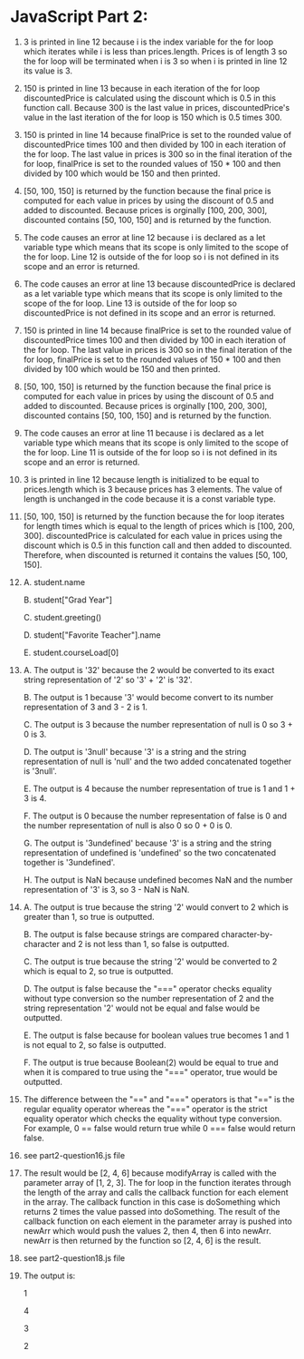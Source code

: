 # JavaScript Part 2:
1. 3 is printed in line 12 because i is the index variable for the for loop which iterates while i is less than prices.length. Prices is of length 3 so the for loop will be terminated when i is 3 so when i is printed in line 12 its value is 3.
2. 150 is printed in line 13 because in each iteration of the for loop discountedPrice is calculated using the discount which is 0.5 in this function call. Because 300 is the last value in prices, discountedPrice's value in the last iteration of the for loop is 150 which is 0.5 times 300.
3. 150 is printed in line 14 because finalPrice is set to the rounded value of discountedPrice times 100 and then divided by 100 in each iteration of the for loop. The last value in prices is 300 so in the final iteration of the for loop, finalPrice is set to the rounded values of 150 * 100 and then divided by 100 which would be 150 and then printed.
4. [50, 100, 150] is returned by the function because the final price is computed for each value in prices by using the discount of 0.5 and added to discounted. Because prices is orginally [100, 200, 300], discounted contains [50, 100, 150] and is returned by the function.
5. The code causes an error at line 12 because i is declared as a let variable type which means that its scope is only limited to the scope of the for loop. Line 12 is outside of the for loop so i is not defined in its scope and an error is returned.
6. The code causes an error at line 13 because discountedPrice is declared as a let variable type which means that its scope is only limited to the scope of the for loop. Line 13 is outside of the for loop so discountedPrice is not defined in its scope and an error is returned.
7. 150 is printed in line 14 because finalPrice is set to the rounded value of discountedPrice times 100 and then divided by 100 in each iteration of the for loop. The last value in prices is 300 so in the final iteration of the for loop, finalPrice is set to the rounded values of 150 * 100 and then divided by 100 which would be 150 and then printed.
8. [50, 100, 150] is returned by the function because the final price is computed for each value in prices by using the discount of 0.5 and added to discounted. Because prices is orginally [100, 200, 300], discounted contains [50, 100, 150] and is returned by the function.
9. The code causes an error at line 11 because i is declared as a let variable type which means that its scope is only limited to the scope of the for loop. Line 11 is outside of the for loop so i is not defined in its scope and an error is returned.
10. 3 is printed in line 12 because length is initialized to be equal to prices.length which is 3 because prices has 3 elements. The value of length is unchanged in the code because it is a const variable type.
11. [50, 100, 150] is returned by the function because the for loop iterates for length times which is equal to the length of prices which is [100, 200, 300]. discountedPrice is calculated for each value in prices using the discount which is 0.5 in this function call and then added to discounted. Therefore, when discounted is returned it contains the values [50, 100, 150].
12. A. student.name
    
    B. student["Grad Year"]

    C. student.greeting()

    D. student["Favorite Teacher"].name

    E. student.courseLoad[0]
13. A. The output is '32' because the 2 would be converted to its exact string representation of '2' so '3' + '2' is '32'.
    
    B. The output is 1 because '3' would become convert to its number representation of 3 and 3 - 2 is 1.

    C. The output is 3 because the number representation of null is 0 so 3 + 0 is 3.

    D. The output is '3null' because '3' is a string and the string representation of null is 'null' and the two added concatenated together is '3null'.

    E. The output is 4 because the number representation of true is 1 and 1 + 3 is 4.

    F. The output is 0 because the number representation of false is 0 and the number representation of null is also 0 so 0 + 0 is 0.

    G. The output is '3undefined' because '3' is a string and the string representation of undefined is 'undefined' so the two concatenated together is '3undefined'.

    H. The output is NaN because undefined becomes NaN and the number representation of '3' is 3, so 3 - NaN is NaN.
14. A. The output is true because the string '2' would convert to 2 which is greater than 1, so true is outputted.
    
    B. The output is false because strings are compared character-by-character and 2 is not less than 1, so false is outputted.

    C. The output is true because the string '2' would be converted to 2 which is equal to 2, so true is outputted.

    D. The output is false because the "===" operator checks equality without type conversion so the number representation of 2 and the string representation '2' would not be equal and false would be outputted.

    E. The output is false because for boolean values true becomes 1 and 1 is not equal to 2, so false is outputted.

    F. The output is true because Boolean(2) would be equal to true and when it is compared to true using the "===" operator, true would be outputted.
15. The difference between the "==" and "===" operators is that "==" is the regular equality operator whereas the "===" operator is the strict equality operator which checks the equality without type conversion. For example, 0 == false would return true while 0 === false would return false.
16. see part2-question16.js file
17. The result would be [2, 4, 6] because modifyArray is called with the parameter array of [1, 2, 3]. The for loop in the function iterates through the length of the array and calls the callback function for each element in the array. The callback function in this case is doSomething which returns 2 times the value passed into doSomething. The result of the callback function on each element in the parameter array is pushed into newArr which would push the values 2, then 4, then 6 into newArr. newArr is then returned by the function so [2, 4, 6] is the result.
18. see part2-question18.js file
19. The output is:
    
    1

    4

    3

    2